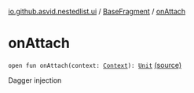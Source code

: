 [io.github.asvid.nestedlist.ui](../index.md) / [BaseFragment](index.md) / [onAttach](./on-attach.md)

# onAttach

`open fun onAttach(context: `[`Context`](https://developer.android.com/reference/android/content/Context.html)`): `[`Unit`](https://kotlinlang.org/api/latest/jvm/stdlib/kotlin/-unit/index.html) [(source)](https://github.com/asvid/NestedList/tree/master/app/src/main/java/io/github/asvid/nestedlist/ui/BaseFragment.kt#L20)

Dagger injection

